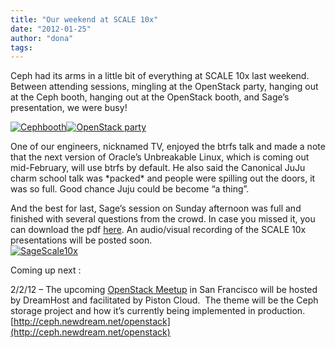 ```yaml
---
title: "Our weekend at SCALE 10x"
date: "2012-01-25"
author: "dona"
tags: 
---
```


Ceph had its arms in a little bit of everything at SCALE 10x last weekend.  
Between attending sessions, mingling at the OpenStack party, hanging out at the Ceph booth, hanging out at the OpenStack booth, and Sage’s presentation, we were busy!

[![](images/IMG_2932-300x225.jpg "Cephbooth")](http://ceph.com/wp-content/uploads/2012/01/IMG_2932.jpeg)[![](images/OpenStack-party-300x200.jpg "OpenStack party")](http://ceph.com/wp-content/uploads/2012/01/OpenStack-party.jpg)

One of our engineers, nicknamed TV, enjoyed the btrfs talk and made a note that the next version of Oracle’s Unbreakable Linux, which is coming out mid-February, will use btrfs by default. He also said the Canonical JuJu charm school talk was \*packed\* and people were spilling out the doors, it was so full. Good chance Juju could be become “a thing”.

And the best for last, Sage’s session on Sunday afternoon was full and finished with several questions from the crowd. In case you missed it, you can download the pdf [here](http://ceph.newdream.net/2012/01/scale-10x-slides/). An audio/visual recording of the SCALE 10x presentations will be posted soon.  
[![](images/SageScale10x-300x225.jpg "SageScale10x")](http://ceph.com/wp-content/uploads/2012/01/SageScale10x.jpeg)

Coming up next :

2/2/12 – The upcoming [OpenStack Meetup](http://www.meetup.com/openstack/events/48829962/) in San Francisco will be hosted by DreamHost and facilitated by Piston Cloud.  The theme will be the Ceph storage project and how it’s currently being implemented in production. [http://ceph.newdream.net/openstack](http://ceph.newdream.net/openstack)

